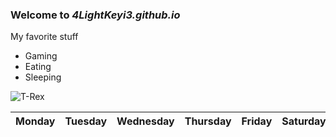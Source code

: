 ### Welcome to *4LightKeyi3.github.io*

My favorite stuff
- Gaming
- Eating
- Sleeping

![T-Rex](https://static.wikia.nocookie.net/legendsofthemultiuniverse/images/2/29/JW_T-Rex.png/revision/latest?cb=20160330201807)

| Monday | Tuesday | Wednesday | Thursday | Friday | Saturday | Sunday |
| ------ | ------- | --------- | -------- | ------ | -------- | ------ |
